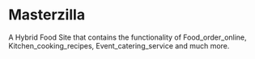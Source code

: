 # Masterzilla
A Hybrid Food Site that contains the functionality of Food_order_online, Kitchen_cooking_recipes, Event_catering_service and much more.
